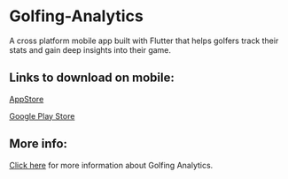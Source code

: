 # Golfing-Analytics
A cross platform mobile app built with Flutter that helps golfers track their stats and gain deep insights into their game.

## Links to download on mobile:
[AppStore](https://apps.apple.com/ca/app/golfing-analytics/id1518115116)

[Google Play Store](https://play.google.com/store/apps/details?id=com.danielhocevar.golfinganalytics)

## More info:
[Click here](https://www.bigshotanalytics.com/golfing-analytics) for more information about Golfing Analytics.
